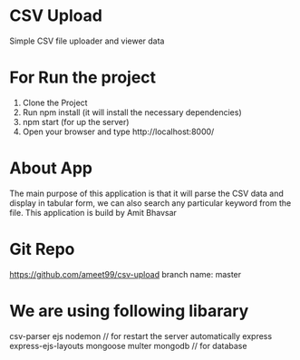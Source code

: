 # CSV Upload
Simple CSV file uploader and viewer data


# For Run the project
1. Clone the Project
2. Run npm install (it will install the necessary dependencies)
3. npm start (for up the server)
5. Open your browser and type http://localhost:8000/


# About App
The main purpose of this application is that it will parse the CSV data 
and display in tabular form, we can also search any particular keyword from the file.
This application is build by Amit Bhavsar

# Git Repo
https://github.com/ameet99/csv-upload
branch name: master

# We are using following libarary
csv-parser
ejs
nodemon // for restart the server automatically
express
express-ejs-layouts
mongoose
multer
mongodb // for database